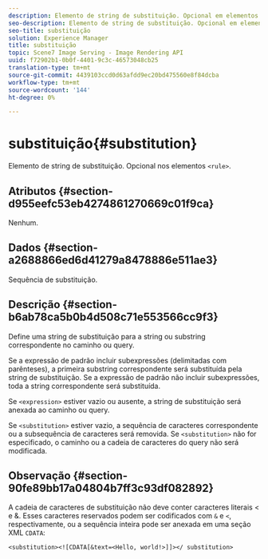 ```yaml
---
description: Elemento de string de substituição. Opcional em elementos <rule>.
seo-description: Elemento de string de substituição. Opcional em elementos <rule>.
seo-title: substituição
solution: Experience Manager
title: substituição
topic: Scene7 Image Serving - Image Rendering API
uuid: f72902b1-0b0f-4401-9c3c-46573048cb25
translation-type: tm+mt
source-git-commit: 4439103ccd0d63afdd9ec20bd475560e8f84dcba
workflow-type: tm+mt
source-wordcount: '144'
ht-degree: 0%

---
```



# substituição{#substitution}

Elemento de string de substituição. Opcional nos elementos `<rule>`.

## Atributos {#section-d955eefc53eb4274861270669c01f9ca}

Nenhum.

## Dados {#section-a2688866ed6d41279a8478886e511ae3}

Sequência de substituição.

## Descrição {#section-b6ab78ca5b0b4d508c71e553566cc9f3}

Define uma string de substituição para a string ou substring correspondente no caminho ou query.

Se a expressão de padrão incluir subexpressões (delimitadas com parênteses), a primeira substring correspondente será substituída pela string de substituição. Se a expressão de padrão não incluir subexpressões, toda a string correspondente será substituída.

Se `<expression>` estiver vazio ou ausente, a string de substituição será anexada ao caminho ou query.

Se `<substitution>` estiver vazio, a sequência de caracteres correspondente ou a subsequência de caracteres será removida. Se `<substitution>` não for especificado, o caminho ou a cadeia de caracteres do query não será modificada.

## Observação {#section-90fe89bb17a04804b7ff3c93df082892}

A cadeia de caracteres de substituição não deve conter caracteres literais &lt; e &amp;. Esses caracteres reservados podem ser codificados com `&` e `<`, respectivamente, ou a sequência inteira pode ser anexada em uma seção XML `CDATA`:

`<substitution><![CDATA[&text=<Hello, world!>]]></ substitution>`
